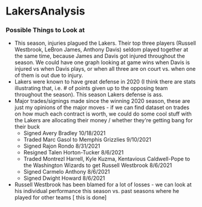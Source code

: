 # LakersAnalysis

### Possible Things to Look at 

* This season, injuries plagued the Lakers. Their top three players (Russell Westbrook, LeBron James, Anthony Davis) seldom played together at the same time, because James and Davis got injured throughout the season. We could have one graph looking at game wins when Davis is injured vs when Davis plays, or when all three are on court vs. when one of them is out due to injury.
* Lakers were known to have great defense in 2020 (I think there are stats illustrating that, i.e. # of points given up to the opposing team throughout the season). This season Lakers defense is ass.
* Major trades/signings made since the winning 2020 season, these are just my opinions of the major moves - if we can find dataset on trades on how much each contract is worth, we could do some cool stuff with the Lakers are allocating their money / whether they're getting bang for their buck 
  * Signed Avery Bradley 10/18/2021
  * Traded Marc Gasol to Memphis Grizzlies 9/10/2021
  * Signed Rajon Rondo 8/31/2021
  * Resigned Talen Horton-Tucker 8/6/2021
  * Traded Montrezl Harrell, Kyle Kuzma, Kentavious Caldwell-Pope to the Washington Wizards to get Russell Westbrook 	8/6/2021
  * Signed Carmelo Anthony 8/6/2021
  * Signed Dwight Howard	8/6/2021
* Russell Westbrook has been blamed for a lot of losses - we can look at his individual performance this season vs. past seasons where he played for other teams [ this is done]
